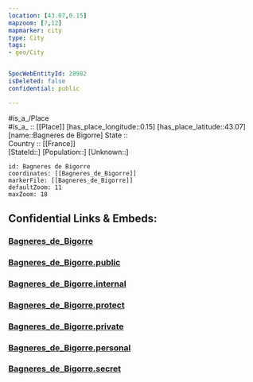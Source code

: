```yaml
---
location: [43.07,0.15] 
mapzoom: [7,12] 
mapmarker: city 
type: City
tags:
- geo/City


SpocWebEntityId: 28982
isDeleted: false
confidential: public

---
```

#is_a_/Place  
#is_a_ :: [[Place]] 
[has_place_longitude::0.15] 
[has_place_latitude::43.07] 
[name::Bagneres de Bigorre] 
State ::  
Country :: [[France]]  
[StateId::] 
[Population::] 
[Unknown::] 


```leaflet
id: Bagneres de Bigorre
coordinates: [[Bagneres_de_Bigorre]] 
markerFile: [[Bagneres_de_Bigorre]] 
defaultZoom: 11 
maxZoom: 18
```


## Confidential Links & Embeds: 

### [Bagneres_de_Bigorre](/_Standards/Earth/Continent/Europe/Europe~West/France/regions~France/Occitanie/departments~Occitanie/Hautes-Pyrénées/communes~Hautes-Pyrénées/Bagnères-de-Bigorre/cities~Bagnères-de-Bigorre/Bagneres_de_Bigorre.md) 

### [Bagneres_de_Bigorre.public](/_public/Earth/Continent/Europe/Europe~West/France/regions~France/Occitanie/departments~Occitanie/Hautes-Pyrénées/communes~Hautes-Pyrénées/Bagnères-de-Bigorre/cities~Bagnères-de-Bigorre/Bagneres_de_Bigorre.public.md) 

### [Bagneres_de_Bigorre.internal](/_internal/Earth/Continent/Europe/Europe~West/France/regions~France/Occitanie/departments~Occitanie/Hautes-Pyrénées/communes~Hautes-Pyrénées/Bagnères-de-Bigorre/cities~Bagnères-de-Bigorre/Bagneres_de_Bigorre.internal.md) 

### [Bagneres_de_Bigorre.protect](/_protect/Earth/Continent/Europe/Europe~West/France/regions~France/Occitanie/departments~Occitanie/Hautes-Pyrénées/communes~Hautes-Pyrénées/Bagnères-de-Bigorre/cities~Bagnères-de-Bigorre/Bagneres_de_Bigorre.protect.md) 

### [Bagneres_de_Bigorre.private](/_private/Earth/Continent/Europe/Europe~West/France/regions~France/Occitanie/departments~Occitanie/Hautes-Pyrénées/communes~Hautes-Pyrénées/Bagnères-de-Bigorre/cities~Bagnères-de-Bigorre/Bagneres_de_Bigorre.private.md) 

### [Bagneres_de_Bigorre.personal](/_personal/Earth/Continent/Europe/Europe~West/France/regions~France/Occitanie/departments~Occitanie/Hautes-Pyrénées/communes~Hautes-Pyrénées/Bagnères-de-Bigorre/cities~Bagnères-de-Bigorre/Bagneres_de_Bigorre.personal.md) 

### [Bagneres_de_Bigorre.secret](/_secret/Earth/Continent/Europe/Europe~West/France/regions~France/Occitanie/departments~Occitanie/Hautes-Pyrénées/communes~Hautes-Pyrénées/Bagnères-de-Bigorre/cities~Bagnères-de-Bigorre/Bagneres_de_Bigorre.secret.md)

